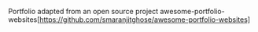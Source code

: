 Portfolio adapted from an open source project awesome-portfolio-websites[https://github.com/smaranjitghose/awesome-portfolio-websites]
